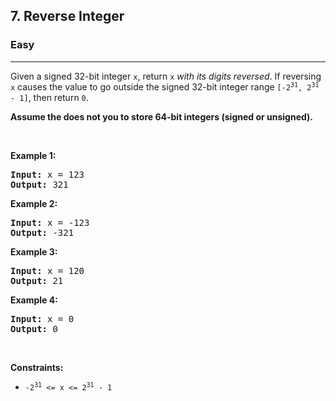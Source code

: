 <h2>7. Reverse Integer</h2><h3>Easy</h3><hr><div><p>Given a signed 32-bit integer <code>x</code>, return <code>x</code><em> with its digits reversed</em>. If reversing <code>x</code> causes the value to go outside the signed 32-bit integer range <code>[-2<sup>31</sup>, 2<sup>31</sup> - 1]</code>, then return <code>0</code>.</p>

<p><strong>Assume the <span id="tou-0.0-a1d5c5d0-7eb5-4f69-9765-13b8948a47fd" style="color: unset; font: unset; font-feature-settings: unset; font-kerning: unset; font-optical-sizing: unset; font-variation-settings: unset; forced-color-adjust: unset; text-orientation: unset; text-rendering: unset; -webkit-font-smoothing: unset; -webkit-locale: unset; -webkit-text-orientation: unset; -webkit-writing-mode: unset; writing-mode: unset; zoom: unset; place-content: unset; place-items: unset; place-self: unset; alignment-baseline: unset; animation: unset; appearance: unset; aspect-ratio: unset; backdrop-filter: unset; backface-visibility: unset; background: unset; background-blend-mode: unset; baseline-shift: unset; block-size: unset; border-block: unset; border: unset; border-radius: unset; border-collapse: unset; border-end-end-radius: unset; border-end-start-radius: unset; border-inline: unset; border-start-end-radius: unset; border-start-start-radius: unset; inset: unset; box-shadow: unset; box-sizing: unset; break-after: unset; break-before: unset; break-inside: unset; buffered-rendering: unset; caption-side: unset; caret-color: unset; clear: unset; clip: unset; clip-path: unset; clip-rule: unset; color-interpolation: unset; color-interpolation-filters: unset; color-rendering: unset; color-scheme: unset; columns: unset; column-fill: unset; gap: unset; column-rule: unset; column-span: unset; contain: unset; contain-intrinsic-size: unset; content: unset; content-visibility: unset; counter-increment: unset; counter-reset: unset; counter-set: unset; cursor: unset; cx: unset; cy: unset; d: unset; display: unset; dominant-baseline: unset; empty-cells: unset; fill: unset; fill-opacity: unset; fill-rule: unset; filter: unset; flex: unset; flex-flow: unset; float: unset; flood-color: unset; flood-opacity: unset; grid: unset; grid-area: unset; height: unset; hyphens: unset; image-orientation: unset; image-rendering: unset; inline-size: unset; inset-block: unset; inset-inline: unset; isolation: unset; letter-spacing: unset; lighting-color: unset; line-break: unset; list-style: unset; margin-block: unset; margin: unset; margin-inline: unset; marker: unset; mask: unset; mask-type: unset; max-block-size: unset; max-height: unset; max-inline-size: unset; max-width: unset; min-block-size: unset; min-height: unset; min-inline-size: unset; min-width: unset; mix-blend-mode: unset; object-fit: unset; object-position: unset; offset: unset; opacity: 1; order: unset; origin-trial-test-property: unset; orphans: unset; outline: unset; outline-offset: unset; overflow-anchor: unset; overflow-clip-margin: unset; overflow-wrap: unset; overflow: unset; overscroll-behavior-block: unset; overscroll-behavior-inline: unset; overscroll-behavior: unset; padding-block: unset; padding: unset; padding-inline: unset; page: unset; page-orientation: unset; paint-order: unset; perspective: unset; perspective-origin: unset; pointer-events: unset; position: unset; quotes: unset; r: unset; resize: unset; ruby-position: unset; rx: unset; ry: unset; scroll-behavior: unset; scroll-margin-block: unset; scroll-margin: unset; scroll-margin-inline: unset; scroll-padding-block: unset; scroll-padding: unset; scroll-padding-inline: unset; scroll-snap-align: unset; scroll-snap-stop: unset; scroll-snap-type: unset; shape-image-threshold: unset; shape-margin: unset; shape-outside: unset; shape-rendering: unset; size: unset; speak: unset; stop-color: unset; stop-opacity: unset; stroke: unset; stroke-dasharray: unset; stroke-dashoffset: unset; stroke-linecap: unset; stroke-linejoin: unset; stroke-miterlimit: unset; stroke-opacity: unset; stroke-width: unset; tab-size: unset; table-layout: unset; text-align: unset; text-align-last: unset; text-anchor: unset; text-combine-upright: unset; text-decoration: unset; text-decoration-skip-ink: unset; text-indent: unset; text-overflow: unset; text-shadow: unset; text-size-adjust: unset; text-transform: unset; text-underline-offset: unset; text-underline-position: unset; touch-action: unset; transform: unset; transform-box: unset; transform-origin: unset; transform-style: unset; transition: opacity 200ms ease-in-out 0ms; user-select: unset; vector-effect: unset; vertical-align: unset; visibility: unset; -webkit-app-region: unset; border-spacing: unset; -webkit-border-image: unset; -webkit-box-align: unset; -webkit-box-decoration-break: unset; -webkit-box-direction: unset; -webkit-box-flex: unset; -webkit-box-ordinal-group: unset; -webkit-box-orient: unset; -webkit-box-pack: unset; -webkit-box-reflect: unset; -webkit-highlight: unset; -webkit-hyphenate-character: unset; -webkit-line-break: unset; -webkit-line-clamp: unset; -webkit-mask-box-image: unset; -webkit-mask: unset; -webkit-mask-composite: unset; -webkit-perspective-origin-x: unset; -webkit-perspective-origin-y: unset; -webkit-print-color-adjust: unset; -webkit-rtl-ordering: unset; -webkit-ruby-position: unset; -webkit-tap-highlight-color: unset; -webkit-text-combine: unset; -webkit-text-decorations-in-effect: unset; -webkit-text-emphasis: unset; -webkit-text-emphasis-position: unset; -webkit-text-fill-color: unset; -webkit-text-security: unset; -webkit-text-stroke: unset; -webkit-transform-origin-x: unset; -webkit-transform-origin-y: unset; -webkit-transform-origin-z: unset; -webkit-user-drag: unset; -webkit-user-modify: unset; white-space: unset; widows: unset; width: unset; will-change: unset; word-break: unset; word-spacing: unset; x: unset; y: unset; z-index: unset;" lang="fr"></span> does not <span id="tou-0.0-47f547de-7af8-48f6-bd41-b09e3cb6fdc4" style="all: unset;"></span> you to store 64-bit integers (signed or unsigned).</strong></p>

<p>&nbsp;</p>
<p><strong>Example 1:</strong></p>
<pre><strong>Input:</strong> x = 123
<strong>Output:</strong> 321
</pre><p><strong>Example 2:</strong></p>
<pre><strong>Input:</strong> x = -123
<strong>Output:</strong> -321
</pre><p><strong>Example 3:</strong></p>
<pre><strong>Input:</strong> x = 120
<strong>Output:</strong> 21
</pre><p><strong>Example 4:</strong></p>
<pre><strong>Input:</strong> x = 0
<strong>Output:</strong> 0
</pre>
<p>&nbsp;</p>
<p><strong>Constraints:</strong></p>

<ul>
	<li><code>-2<sup>31</sup> &lt;= x &lt;= 2<sup>31</sup> - 1</code></li>
</ul>
</div>